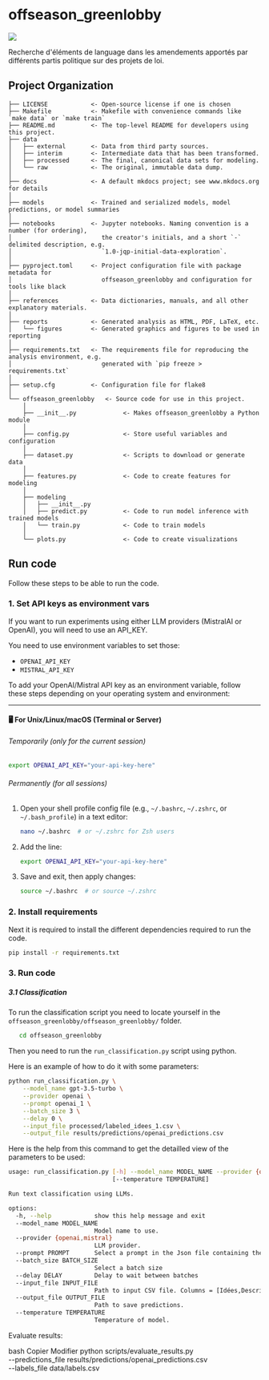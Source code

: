 # offseason_greenlobby

<a target="_blank" href="https://cookiecutter-data-science.drivendata.org/">
    <img src="https://img.shields.io/badge/CCDS-Project%20template-328F97?logo=cookiecutter" />
</a>

Recherche d'éléments de language dans les amendements apportés par différents partis politique sur des projets de loi.


## Project Organization

```
├── LICENSE            <- Open-source license if one is chosen
├── Makefile           <- Makefile with convenience commands like `make data` or `make train`
├── README.md          <- The top-level README for developers using this project.
├── data
│   ├── external       <- Data from third party sources.
│   ├── interim        <- Intermediate data that has been transformed.
│   ├── processed      <- The final, canonical data sets for modeling.
│   └── raw            <- The original, immutable data dump.
│
├── docs               <- A default mkdocs project; see www.mkdocs.org for details
│
├── models             <- Trained and serialized models, model predictions, or model summaries
│
├── notebooks          <- Jupyter notebooks. Naming convention is a number (for ordering),
│                         the creator's initials, and a short `-` delimited description, e.g.
│                         `1.0-jqp-initial-data-exploration`.
│
├── pyproject.toml     <- Project configuration file with package metadata for 
│                         offseason_greenlobby and configuration for tools like black
│
├── references         <- Data dictionaries, manuals, and all other explanatory materials.
│
├── reports            <- Generated analysis as HTML, PDF, LaTeX, etc.
│   └── figures        <- Generated graphics and figures to be used in reporting
│
├── requirements.txt   <- The requirements file for reproducing the analysis environment, e.g.
│                         generated with `pip freeze > requirements.txt`
│
├── setup.cfg          <- Configuration file for flake8
│
└── offseason_greenlobby   <- Source code for use in this project.
    │
    ├── __init__.py             <- Makes offseason_greenlobby a Python module
    │
    ├── config.py               <- Store useful variables and configuration
    │
    ├── dataset.py              <- Scripts to download or generate data
    │
    ├── features.py             <- Code to create features for modeling
    │
    ├── modeling                
    │   ├── __init__.py 
    │   ├── predict.py          <- Code to run model inference with trained models          
    │   └── train.py            <- Code to train models
    │
    └── plots.py                <- Code to create visualizations
```

## Run code

Follow these steps to be able to run the code.

### 1. Set API keys as environment vars

If you want to run experiments using either LLM providers (MistralAI or OpenAI), you will need to use an API_KEY.

You need to use environment variables to set those:
- `OPENAI_API_KEY`
- `MISTRAL_API_KEY`

To add your OpenAI/Mistral API key as an environment variable, follow these steps depending on your operating system and environment:

---

#### 🖥️ For Unix/Linux/macOS (Terminal or Server)

###### Temporarily (only for the current session)

```bash
export OPENAI_API_KEY="your-api-key-here"
```

###### Permanently (for all sessions)

1. Open your shell profile config file (e.g., `~/.bashrc`, `~/.zshrc`, or `~/.bash_profile`) in a text editor:

   ```bash
   nano ~/.bashrc  # or ~/.zshrc for Zsh users
   ```
2. Add the line:

   ```bash
   export OPENAI_API_KEY="your-api-key-here"
   ```
3. Save and exit, then apply changes:

   ```bash
   source ~/.bashrc  # or source ~/.zshrc
   ```
### 2. Install requirements

Next it is required to install the different dependencies required to run the code. 

   ```bash
   pip install -r requirements.txt
   ```

### 3. Run code

##### 3.1 Classification

To run the classification script you need to locate yourself in the `offseason_greenlobby/offseason_greenlobby/` folder. 

```bash
   cd offseason_greenlobby
   ```

Then you need to run the `run_classification.py` script using python. 

Here is an example of how to do it with some parameters:

```bash
python run_classification.py \
    --model_name gpt-3.5-turbo \
    --provider openai \
    --prompt openai_1 \
    --batch_size 3 \
    --delay 0 \
    --input_file processed/labeled_idees_1.csv \
    --output_file results/predictions/openai_predictions.csv
```

Here is the help from this command to get the detailled view of the parameters to be used:

```bash
usage: run_classification.py [-h] --model_name MODEL_NAME --provider {openai,mistral} --prompt PROMPT [--batch_size BATCH_SIZE] [--delay DELAY] --input_file INPUT_FILE --output_file OUTPUT_FILE
                             [--temperature TEMPERATURE]

Run text classification using LLMs.

options:
  -h, --help            show this help message and exit
  --model_name MODEL_NAME
                        Model name to use.
  --provider {openai,mistral}
                        LLM provider.
  --prompt PROMPT       Select a prompt in the Json file containing the prompts [data/prompts/prompts.json]
  --batch_size BATCH_SIZE
                        Select a batch size
  --delay DELAY         Delay to wait between batches
  --input_file INPUT_FILE
                        Path to input CSV file. Columns = [Idées,Description,Listes des amendements,En faveur ]
  --output_file OUTPUT_FILE
                        Path to save predictions.
  --temperature TEMPERATURE
                        Temperature of model.
```

    
Evaluate results:

bash
Copier
Modifier
python scripts/evaluate_results.py \
    --predictions_file results/predictions/openai_predictions.csv \
    --labels_file data/labels.csv
